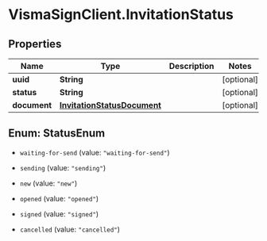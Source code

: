 # VismaSignClient.InvitationStatus

## Properties
Name | Type | Description | Notes
------------ | ------------- | ------------- | -------------
**uuid** | **String** |  | [optional] 
**status** | **String** |  | [optional] 
**document** | [**InvitationStatusDocument**](InvitationStatusDocument.md) |  | [optional] 


<a name="StatusEnum"></a>
## Enum: StatusEnum


* `waiting-for-send` (value: `"waiting-for-send"`)

* `sending` (value: `"sending"`)

* `new` (value: `"new"`)

* `opened` (value: `"opened"`)

* `signed` (value: `"signed"`)

* `cancelled` (value: `"cancelled"`)




